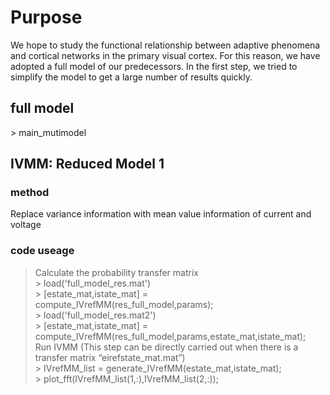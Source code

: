 Purpose
======
We hope to study the functional relationship between adaptive phenomena and cortical networks in the primary visual cortex. For this reason, we have adopted a full model of our predecessors.
In the first step, we tried to simplify the model to get a large number of results quickly.

## full model
\> main_mutimodel  

## IVMM: Reduced Model 1
### method
Replace variance information with mean value information of current and voltage  

### code useage
> Calculate the probability transfer matrix  
\> load('full_model_res.mat')  
\> \[estate_mat,istate_mat] = compute_IVrefMM(res_full_model,params);  
\> load('full_model_res.mat2')  
\> \[estate_mat,istate_mat] = compute_IVrefMM(res_full_model,params,estate_mat,istate_mat);  
> Run IVMM (This step can be directly carried out when there is a transfer matrix “eirefstate_mat.mat”)  
\> IVrefMM_list = generate_IVrefMM(estate_mat,istate_mat);  
\> plot_fft(IVrefMM_list(1,:),IVrefMM_list(2,:));  
